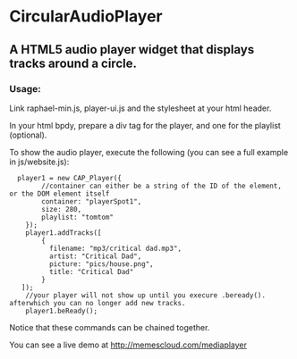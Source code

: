 # CircularAudioPlayer

## A HTML5 audio player widget that displays tracks around a circle.

### Usage:

Link raphael-min.js, player-ui.js and the stylesheet at your html header.

In your html bpdy, prepare a div tag for the player, and one for the playlist (optional).

To show the audio player, execute the following (you can see a full example in js/website.js):
```
  player1 = new CAP_Player({
        //container can either be a string of the ID of the element, or the DOM element itself
        container: "playerSpot1",
        size: 280,
        playlist: "tomtom"
    });
	player1.addTracks([
		{
          filename: "mp3/critical dad.mp3",
          artist: "Critical Dad",
          picture: "pics/house.png",
          title: "Critical Dad"
		}
   ]);
    //your player will not show up until you execure .beready(). afterwhich you can no longer add new tracks.
    player1.beReady();
```    
Notice that these commands can be chained together.

You can see a live demo at http://memescloud.com/mediaplayer

